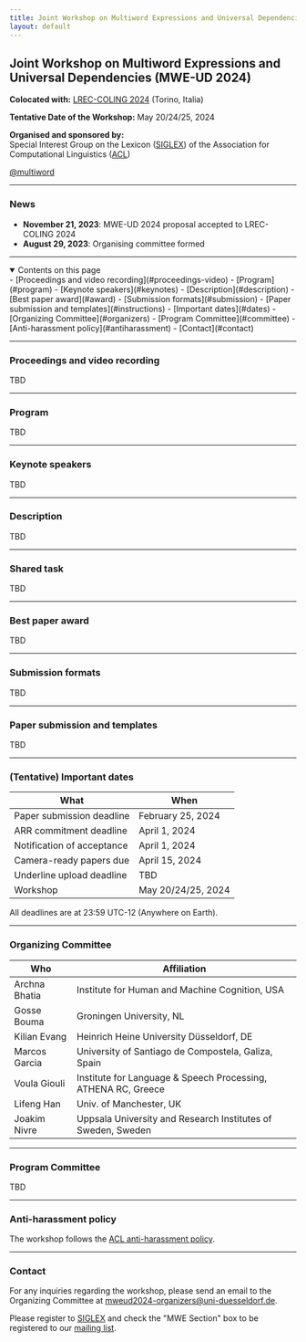 ```yaml
---
title: Joint Workshop on Multiword Expressions and Universal Dependencies (MWE-UD 2024)
layout: default
---
```


<h2>Joint Workshop on Multiword Expressions and Universal Dependencies (MWE-UD 2024)</h2>

**Colocated with:** [LREC-COLING 2024](https://lrec-coling-2024.org) (Torino, Italia)

**Tentative Date of the Workshop:** May 20/24/25, 2024 

**Organised and sponsored by:**\
Special Interest Group on the Lexicon ([SIGLEX](http://www.siglex.org/)) of the Association for Computational Linguistics ([ACL](https://www.aclweb.org/portal/))

<a href="https://twitter.com/multiword?ref_src=twsrc%5Etfw" class="twitter-follow-button" data-size="large" data-show-screen-name="true" data-show-count="false">@multiword</a><script async src="https://platform.twitter.com/widgets.js" charset="utf-8"></script>

-----

### News

<!--
* **13 Apr 2023**: Detailed tentative schedule online
* **22 Mar 2023**: Invited speakers Asma Ben Abacha and Goran Nenadic confirmed
* **8 Feb 2023**: Paper submission deadline extended to 20 February 2023
* **2 Feb 2023**: Final CfP posted
* **19 January 2023**: Invited speaker Leo Wanner confirmed
* **16 January 2023**: Second CfP posted
* **23 December 2022**: First CfP posted
-->
* **November 21, 2023**: MWE-UD 2024 proposal accepted to LREC-COLING 2024
* **August 29, 2023**: Organising committee formed
  
-----

<details open markdown="block">
  <summary>
    Contents on this page
  </summary>
- [Proceedings and video recording](#proceedings-video)
- [Program](#program)
- [Keynote speakers](#keynotes) 
- [Description](#description)
- [Best paper award](#award)
- [Submission formats](#submission)
- [Paper submission and templates](#instructions)
- [Important dates](#dates)
- [Organizing Committee](#organizers)
- [Program Committee](#committee)
- [Anti-harassment policy](#antiharassment)
- [Contact](#contact)
</details>

<!-- Does not work...
* TOC
{:toc}-->

-----

### <a name="proceedings-video"> Proceedings and video recording </a>

TBD

-----

### <a name="program"> Program </a>

TBD

-----

### <a name="keynotes">Keynote speakers </a>

TBD

------

### <a name="description"> Description </a>

TBD

-----

### <a name="shared-task">Shared task</a>

TBD

-----

### <a name="award">Best paper award</a>

TBD

-----

### <a name="submission">Submission formats</a>

TBD

-----

### <a name="instructions">Paper submission and templates</a>

TBD

-----

### <a name="dates"> (Tentative) Important dates </a>

| What                       | When                       |
| -------------------------- | -------------------------- |
| Paper submission deadline  | February 25, 2024                        |
| ARR commitment deadline    | April 1, 2024                        |
| Notification of acceptance | April 1, 2024                        |
| Camera-ready papers due    | April 15, 2024                        |
| Underline upload deadline  | TBD                        |
| Workshop                   | May 20/24/25, 2024                        |

All deadlines are at 23:59 UTC-12 (Anywhere on Earth).

-----

### <a name="organizers"> Organizing Committee </a>
<!--
| What | Who |
| ---- | --- |
| Program chairs | TBD |
| Publication chair | TBD |
| Coordination and communication chair | TBD |
| Publicity chair | |
-->
| Who                       | Affiliation                       |
| -------------------------- | -------------------------- |
|Archna Bhatia | Institute for Human and Machine Cognition, USA |  
|Gosse Bouma | Groningen University, NL |
|Kilian Evang | Heinrich Heine University Düsseldorf, DE |
|Marcos Garcia | University of Santiago de Compostela, Galiza, Spain |
|Voula Giouli | Institute for Language & Speech Processing, ATHENA RC, Greece |  
|Lifeng Han | Univ. of Manchester, UK |  
|Joakim Nivre | Uppsala University and Research Institutes of Sweden, Sweden |

-----

### <a name="committee"> Program Committee </a>

TBD

-----

### <a name="antiharassment"> Anti-harassment policy </a>

The workshop follows the [ACL anti-harassment
policy](https://www.aclweb.org/adminwiki/index.php?title=Anti-Harassment_Policy).

-----

### <a name="contact"> Contact </a>

For any inquiries regarding the workshop, please send an email to the Organizing Committee at <mweud2024-organizers@uni-duesseldorf.de>.

Please register to [SIGLEX](../organization/members) and check the "MWE
Section" box to be registered to our [mailing list](../mailinglist).
